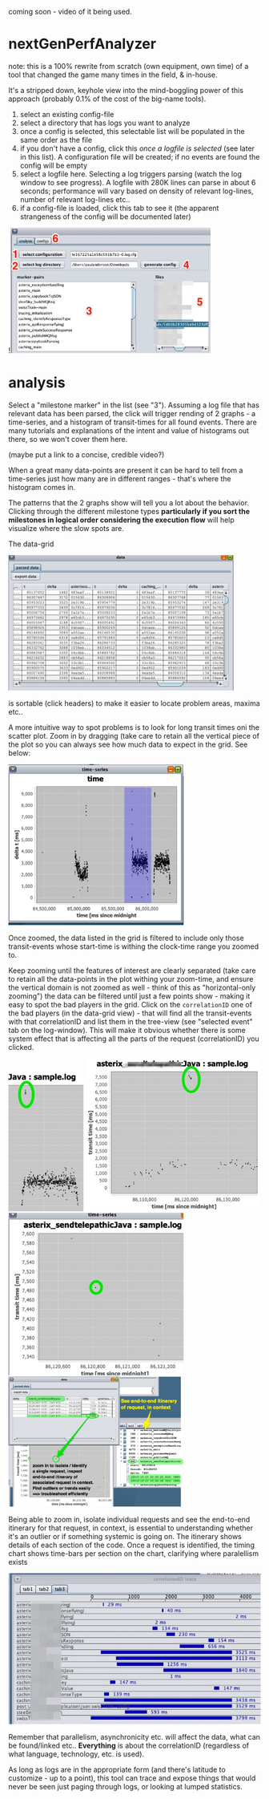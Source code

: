 coming soon - video of it being used.

# nextGenPerfAnalyzer

note: this is a 100% rewrite from scratch (own equipment, own time) of a tool that changed the game many times in the field, & in-house.

It's a stripped down, keyhole view into the mind-boggling power of this approach (probably 0.1% of the cost of the big-name tools). 

1. select an existing config-file
1. select a directory that has logs you want to analyze
1. once a config is selected, this selectable list will be populated in the same order as the file
1. if you don't have a config, click this *once a logfile is selected* (see later in this list). A configuration file will be created; if no events are found the config will be empty
1. select a logfile here. Selecting a log triggers parsing (watch the log window to see progress). A logfile with 280K lines can parse in about 6 seconds; performance will vary based on density of relevant log-lines, number of relevant log-lines etc..
1. if a config-file is loaded, click this tab to see it (the apparent strangeness of the config will be documented later)

!<img src="./doc/img/analysisAndConfigs.jpg" width="400"/>

# analysis

Select a "milestone marker" in the list (see "3"). Assuming a log file that has relevant data has been parsed, the click will trigger rending of 2 graphs - a time-series, and a histogram of transit-times for all found events. There are many tutorials and explanations of the intent and value of histograms out there, so we won't cover them here.

(maybe put a link to a concise, credible video?)

When a great many data-points are present  it can be hard to tell from a time-series just how many are in different ranges - that's where the histogram comes in.

The patterns that the 2 graphs show will tell you a lot about the behavior. Clicking through the different milestone types **particularly if you sort the milestones in logical order considering the execution flow** will help visualize where the slow spots are.

The data-grid

<img src="./doc/img/datagrid.png" width="450"/> 

is sortable (click headers) to make it easier to locate problem areas, maxima etc..

A more intuitive way to spot problems is to look for long transit times oni the scatter plot. Zoom in by dragging (take care to retain all the vertical piece of the plot so you can always see how much data to expect in the grid. See below:

<img src="./doc/img/zooming.png" width="350"/>

Once zoomed, the data listed in the grid is filtered to include only those transit-events whose start-time is withing the clock-time range you zoomed to. 

Keep zooming until the features of interest are clearly separated (take care to retain all the data-points in the plot withing your zoom-time, and ensure the vertical domain is not zoomed as well - think of this as "horizontal-only zooming") the data can be filtered until just a few points show - making it easy to spot the bad players in the grid. Click on the `correlationID` one of the bad players (in the data-grid view) - that will find all the transit-events with that correlationID and list them in the tree-view (see "selected event" tab on the log-window). This will make it obvious whether there is some system effect that is affecting all the parts of the request (correlationID) you clicked.

<img src="./doc/img/isolate1.jpg" width="150"/>

<img src="./doc/img/isolate2.jpg" width="350"/>

<img src="./doc/img/isolate2a.jpg" width="350"/>

<img src="./doc/img/isolate3.jpg" width="350"/>

Being able to zoom in, isolate individual requests and see the end-to-end itinerary for that request, in context, is essential to understanding whether it's an outlier or if something systemic is going on. The itinerary shows details of each section of the code. Once a request is identified, the timing chart shows time-bars per section on the chart, clarifying where paralellism exists

<img src="./doc/img/ngpa-timing2_jpg.jpg" wdith="350"/>


Remember that parallelism, asynchronicity etc. will affect the data, what can be found/linked etc.. **Everything** is about the correlationID (regardless of what language, technology, etc. is used).

As long as logs are in the appropriate form (and there's latitude to customize - up to a point), this tool can trace and expose things that would never be seen just paging through logs, or looking at lumped statistics.
